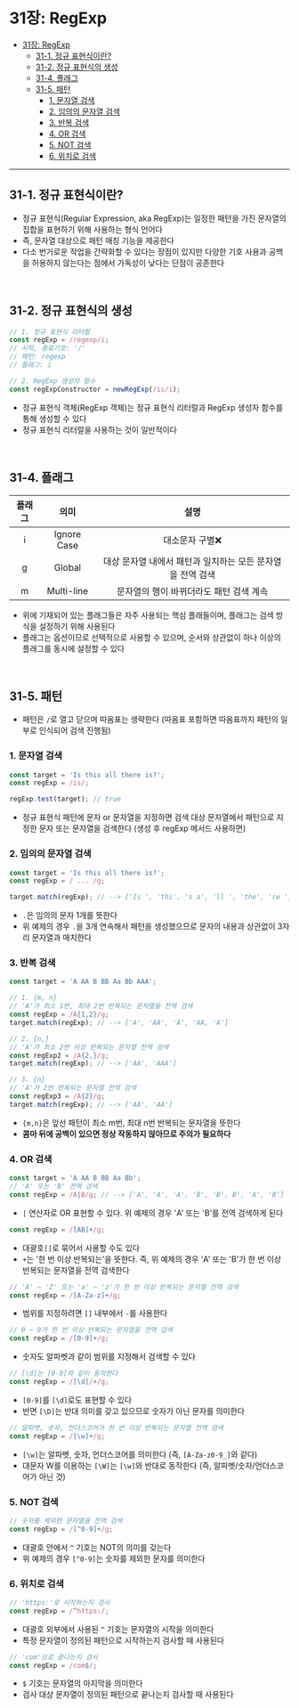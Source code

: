 # 31장: RegExp 
- [31장: RegExp](#31장-regexp)
  - [31-1. 정규 표현식이란?](#31-1-정규-표현식이란)
  - [31-2. 정규 표현식의 생성](#31-2-정규-표현식의-생성)
  - [31-4. 플래그](#31-4-플래그)
  - [31-5. 패턴](#31-5-패턴)
    - [1. 문자열 검색](#1-문자열-검색)
    - [2. 임의의 문자열 검색](#2-임의의-문자열-검색)
    - [3. 반복 검색](#3-반복-검색)
    - [4. OR 검색](#4-or-검색)
    - [5. NOT 검색](#5-not-검색)
    - [6. 위치로 검색](#6-위치로-검색)
---
## 31-1. 정규 표현식이란? 
- 정규 표현식(Regular Expression, aka RegExp)는 일정한 패턴을 가진 문자열의 집합을 표현하기 위해 사용하는 형식 언어다
- 즉, 문자열 대상으로 패턴 매칭 기능을 제공한다 
- 다소 번거로운 작업을 간략화할 수 있다는 장점이 있지만 다양한 기호 사용과 공백을 허용하지 않는다는 점에서 가독성이 낮다는 단점이 공존한다 

<br>

## 31-2. 정규 표현식의 생성 
```javascript 
// 1. 정규 표현식 리터럴 
const regExp = /regexp/i; 
// 시작, 종료기호: '/'
// 패턴: regexp
// 플래그: i

// 2. RegExp 생성자 함수 
const regExpConstructor = newRegExp(/is/i); 
```
- 정규 표현식 객체(RegExp 객체)는 정규 표현식 리터럴과 RegExp 생성자 함수를 통해 생성할 수 있다 
- 정규 표현식 리터럴을 사용하는 것이 일반적이다 

<br>

## 31-4. 플래그 

| 플래그 | 의미 | 설명 |
| :---: | :---: | :---: |
| i | Ignore Case | 대소문자 구별❌ |
| g | Global | 대상 문자열 내에서 패턴과 일치하는 모든 문자열을 전역 검색 |
| m | Multi-line | 문자열의 행이 바뀌더라도 패턴 검색 계속 |

- 위에 기재되어 있는 플래그들은 자주 사용되는 핵심 플래들이며, 플래그는 검색 방식을 설정하기 위해 사용된다
- 플래그는 옵션이므로 선택적으로 사용할 수 있으며, 순서와 상관없이 하나 이상의 플래그를 동시에 설정할 수 있다 

<br>

## 31-5. 패턴 
- 패턴은 `/`로 열고 닫으며 따옴표는 생략한다 (따옴표 포함하면 따옴표까지 패턴의 일부로 인식되어 검색 진행됨)

### 1. 문자열 검색
```javascript 
const target = 'Is this all there is?'; 
const regExp = /is/;

regExp.test(target); // true 
```
- 정규 표현식 패턴에 문자 or 문자열을 지정하면 검색 대상 문자열에서 패턴으로 지정한 문자 또는 문자열을 검색한다 (생성 후 regExp 메서드 사용하면)
  
### 2. 임의의 문자열 검색 
```javascript 
const target = 'Is this all there is?'; 
const regExp = / ... /g; 

target.match(regExp); // --> ['Is ', 'thi', 's a', 'll ', 'the', 're ', 'is?']
```
- `.`은 임의의 문자 1개를 뜻한다 
- 위 예제의 경우 `.`을 3개 연속해서 패턴을 생성했으므로 문자의 내용과 상관없이 3자리 문자열과 매치한다 

### 3. 반복 검색 
```javascript 
const target = 'A AA B BB Aa Bb AAA';

// 1. {m, n}
// 'A'가 최소 1번, 최대 2번 반복되는 문자열을 전역 검색 
const regExp = /A{1,2}/g;
target.match(regExp); // --> ['A', 'AA', 'A', 'AA, 'A']

// 2. {n,}
// 'A'가 최소 2번 이상 반복되는 문자열 전역 검색 
const regExp2 = /A{2,}/g;
target.match(regExp); // --> ['AA', 'AAA']

// 3. {n}
// 'A'가 2번 반복되는 문자열 전역 검색
const regExp3 = /A{2}/g;
target.match(regExp); // --> ['AA', 'AA']
```
- `{m,n}`은 앞선 패턴이 최소 m번, 최대 n번 반복되는 문자열을 뜻한다 
- **콤마 뒤에 공백이 있으면 정상 작동하지 않아므로 주의가 필요하다**

### 4. OR 검색 
```javascript 
const target = 'A AA B BB Aa Bb'; 
// 'A' 또는 'B' 전역 검색 
const regExp = /A|B/g; // --> ['A', 'A', 'A', 'B', 'B', B', 'A', 'B']
```
- `|` 연산자로 OR 표현할 수 있다. 위 예제의 경우 'A' 또는 'B'를 전역 검색하게 된다 
```javascript 
const regExp = /[AB]+/g;
```
- 대괄호`[]`로 묶어서 사용할 수도 있다
- `+`는 '한 번 이상 반복되는'을 뜻한다. 즉, 위 예제의 경우 'A' 또는 'B'가 한 번 이상 반복되는 문자열을 전역 검색한다 

```javascript 
// 'A' ~ 'Z' 또는 'a' ~ 'z'가 한 번 이상 반복되는 문자열 전역 검색 
const regExp = /[A-Za-z]+/g;
```
- 범위를 지정하려면 `[]` 내부에서 `-`를 사용한다

```javascript 
// 0 ~ 9가 한 번 이상 반복되는 문자열을 전역 검색
const regExp = /[0-9]+/g;
```
- 숫자도 알파벳과 같이 범위를 지정해서 검색할 수 있다 
```javascript 
// [\d]는 [0-9]와 같이 동작한다 
const regExp = /[\d]/+/g; 
```
- `[0-9]`를 `[\d]`로도 표현할 수 있다 
- 반면 `[\D]`는 반대 의미를 갖고 있으므로 숫자가 아닌 문자를 의미한다 

```javascript 
// 알파벳, 숫자, 언더스코어가 한 번 이상 반복되는 문자열 전역 검색 
const regExp = /[\w]+/g;
```
- `[\w]`는 알파벳, 숫자, 언더스코어를 의미한다 (즉, `[A-Za-z0-9_]`와 같다)
- 대문자 W를 이용하는 `[\W]`는 `[\w]`와 반대로 동작한다 (즉, 알파벳/숫자/언더스코어가 아닌 것)

### 5. NOT 검색 
```javascript 
// 숫자를 제외한 문자열을 전역 검색 
const regExp = /[^0-9]+/g;
```
- 대괄호 안에서 `^` 기호는 NOT의 의미를 갖는다 
- 위 예제의 경우 `[^0-9]`는 숫자를 제외한 문자를 의미한다 

### 6. 위치로 검색 
```javascript 
// 'https:'로 시작하는지 검사 
const regExp = /^https:/; 
```
- 대괄호 외부에서 사용된 `^` 기호는 문자열의 시작을 의미한다 
- 특정 문자열이 정의된 패턴으로 시작하는지 검사할 때 사용된다 

```javascript 
// 'com'으로 끝나는지 검사
const regExp = /com$/;
```
- `$` 기호는 문자열의 마지막을 의미한다 
- 검사 대상 문자열이 정의된 패턴으로 끝나는지 검사할 때 사용된다 



